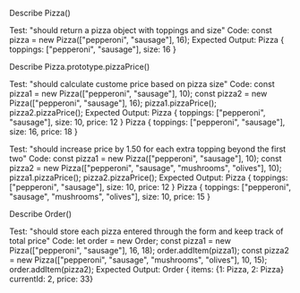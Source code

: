 

Describe Pizza()

Test: "should return a pizza object with toppings and size"
Code: const pizza = new Pizza(["pepperoni", "sausage"], 16);
Expected Output: Pizza { toppings: ["pepperoni", "sausage"], size: 16 }

Describe Pizza.prototype.pizzaPrice()

Test: "should calculate custome price based on pizza size"
Code: 
const pizza1 = new Pizza(["pepperoni", "sausage"], 10);
const pizza2 = new Pizza(["pepperoni", "sausage"], 16);
pizza1.pizzaPrice();
pizza2.pizzaPrice();
Expected Output:
Pizza { toppings: ["pepperoni", "sausage"], size: 10, price: 12 }
Pizza { toppings: ["pepperoni", "sausage"], size: 16, price: 18 }

Test: "should increase price by 1.50 for each extra topping beyond the first two"
Code:
const pizza1 = new Pizza(["pepperoni", "sausage"], 10);
const pizza2 = new Pizza(["pepperoni", "sausage", "mushrooms", "olives"], 10);
pizza1.pizzaPrice();
pizza2.pizzaPrice();
Expected Output: 
Pizza { toppings: ["pepperoni", "sausage"], size: 10, price: 12 }
Pizza { toppings: ["pepperoni", "sausage", "mushrooms", "olives"], size: 10, price: 15 }

Describe Order()

Test: "should store each pizza entered through the form and keep track of total price"
Code:
let order = new Order;
const pizza1 = new Pizza(["pepperoni", "sausage"], 16, 18);
order.addItem(pizza1);
const pizza2 = new Pizza(["pepperoni", "sausage", "mushrooms", "olives"], 10, 15);
order.addItem(pizza2);
Expected Output: Order { items: {1: Pizza, 2: Pizza} currentId: 2, price: 33}




